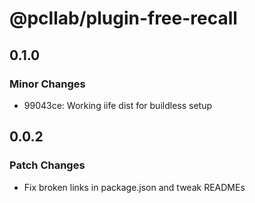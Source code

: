 # @pcllab/plugin-free-recall

## 0.1.0

### Minor Changes

- 99043ce: Working iife dist for buildless setup

## 0.0.2

### Patch Changes

- Fix broken links in package.json and tweak READMEs
